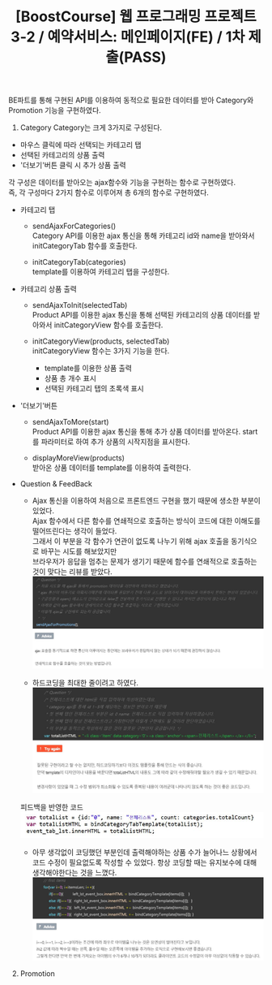 ﻿---
layout: post
title: '[BoostCourse] 웹 프로그래밍 프로젝트 3-2 / 예약서비스: 메인페이지(FE) / 1차 제출(PASS)'
image: '/images/posts/boostcourse.JPG'
---



BE파트를 통해 구현된 API를 이용하여 동적으로 필요한 데이터를 받아 Category와 Promotion 기능을 구현하였다.  

1. Category
Category는 크게 3가지로 구성된다.  
* 마우스 클릭에 따라 선택되는 카테고리 탭
* 선택된 카테고리의 상품 출력
* '더보기'버튼 클릭 시 추가 상품 출력

각 구성은 데이터를 받아오는 ajax함수와 기능을 구현하는 함수로 구현하였다.  
즉, 각 구성마다 2가지 함수로 이루어져 총 6개의 함수로 구현하였다.  

* 카테고리 탭
    - sendAjaxForCategories()  
        Category API를 이용한 ajax 통신을 통해 카테고리 id와 name을 받아와서 initCategoryTab 함수를 호출한다.
        
    - initCategoryTab(categories)  
        template를 이용하여 카테고리 탭을 구성한다.

* 카테고리 상품 출력
    - sendAjaxToInit(selectedTab)  
        Product API를 이용한 ajax 통신을 통해 선택된 카테고리의 상품 데이터를 받아와서 initCategoryView 함수를 호출한다.

    - initCategoryView(products, selectedTab)  
        initCategoryView 함수는 3가지 기능을 한다.  
        + template를 이용한 상품 출력
        + 상품 총 개수 표시
        + 선택된 카테고리 탭의 초록색 표시

* '더보기'버튼
    - sendAjaxToMore(start)  
        Product API를 이용한 ajax 통신을 통해 추가 상품 데이터를 받아온다.
        start를 파라미터로 하여 추가 상품의 시작지점을 표시한다.

    - displayMoreView(products)  
        받아온 상품 데이터를 template를 이용하여 출력한다.



* Question & FeedBack  
    - Ajax 통신을 이용하여 처음으로 프론트엔드 구현을 했기 때문에 생소한 부분이 있었다.  
    Ajax 함수에서 다른 함수를 연쇄적으로 호출하는 방식이 코드에 대한 이해도를 떨어뜨린다는 생각이 들었다.  
    그래서 이 부분을 각 함수가 연관이 없도록 나누기 위해 ajax 호출을 동기식으로 바꾸는 시도를 해보았지만   
    브라우저가 응답을 멈추는 문제가 생기기 때문에 함수를 연쇄적으로 호출하는 것이 맞다는 리뷰를 받았다.  
    ![Alt text](/images/posts/post_1_question_1.JPG)


    - 하드코딩을 최대한 줄이려고 하였다.
    ![Alt text](/images/posts/post_1_question_2.JPG)

    피드백을 반영한 코드
    ![Alt text](/images/posts/post_1_question_2_feedback.JPG)


    - 아무 생각없이 코딩했던 부분인데 출력해야하는 상품 수가 늘어나느 상황에서 코드 수정이 필요없도록 작성할 수 있었다.
    항상 코딩할 때는 유지보수에 대해 생각해야한다는 것을 느꼈다.
    ![Alt text](/images/posts/post_1_question_3.JPG)



2. Promotion